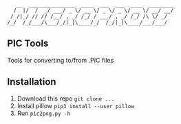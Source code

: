 ```
   __  _______________  ____  ___  ___  ____  ________
  /  |/  /  _/ ___/ _ \/ __ \/ _ \/ _ \/ __ \/ __/ __/
 / /|_/ // // /__/ , _/ /_/ / ___/ , _/ /_/ /\ \/ _/  
/_/  /_/___/\___/_/|_|\____/_/  /_/|_|\____/___/___/  
```

## PIC Tools

Tools for converting to/from .PIC files

## Installation

1. Download this repo `git clone ...`
2. Install pillow `pip3 install --user pillow`
3. Run `pic2png.py -h`
